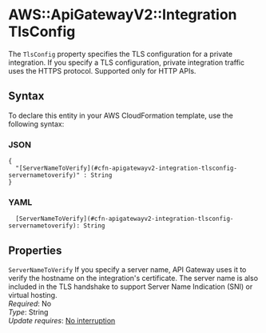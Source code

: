 # AWS::ApiGatewayV2::Integration TlsConfig<a name="aws-properties-apigatewayv2-integration-tlsconfig"></a>

The `TlsConfig` property specifies the TLS configuration for a private integration\. If you specify a TLS configuration, private integration traffic uses the HTTPS protocol\. Supported only for HTTP APIs\.

## Syntax<a name="aws-properties-apigatewayv2-integration-tlsconfig-syntax"></a>

To declare this entity in your AWS CloudFormation template, use the following syntax:

### JSON<a name="aws-properties-apigatewayv2-integration-tlsconfig-syntax.json"></a>

```
{
  "[ServerNameToVerify](#cfn-apigatewayv2-integration-tlsconfig-servernametoverify)" : String
}
```

### YAML<a name="aws-properties-apigatewayv2-integration-tlsconfig-syntax.yaml"></a>

```
  [ServerNameToVerify](#cfn-apigatewayv2-integration-tlsconfig-servernametoverify): String
```

## Properties<a name="aws-properties-apigatewayv2-integration-tlsconfig-properties"></a>

`ServerNameToVerify`  <a name="cfn-apigatewayv2-integration-tlsconfig-servernametoverify"></a>
If you specify a server name, API Gateway uses it to verify the hostname on the integration's certificate\. The server name is also included in the TLS handshake to support Server Name Indication \(SNI\) or virtual hosting\.  
*Required*: No  
*Type*: String  
*Update requires*: [No interruption](https://docs.aws.amazon.com/AWSCloudFormation/latest/UserGuide/using-cfn-updating-stacks-update-behaviors.html#update-no-interrupt)